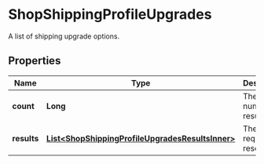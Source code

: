 

# ShopShippingProfileUpgrades

A list of shipping upgrade options.

## Properties

| Name | Type | Description | Notes |
|------------ | ------------- | ------------- | -------------|
|**count** | **Long** | The number of results. |  [optional] |
|**results** | [**List&lt;ShopShippingProfileUpgradesResultsInner&gt;**](ShopShippingProfileUpgradesResultsInner.md) | The list of requested resources. |  [optional] |



